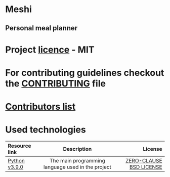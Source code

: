 # Meshi

## Personal meal planner

# Project [licence](meshi/LICENSE) - MIT

# For contributing guidelines checkout the [CONTRIBUTING](meshi/CONTRIBUTING.md) file

# [Contributors list](Contributors.csv) 

# Used technologies

| Resource link      | Description | License |
| :------------- | :----------: | -----------: |
|  [Python v3.9.0](https://www.python.org/) | The main programming language used in the project | [ZERO-CLAUSE BSD LICENSE](https://docs.python.org/3/license.html#zero-clause-bsd-license-for-code-in-the-python-release-documentation) |